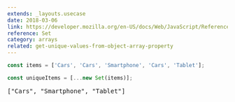 ```yaml
---
extends: _layouts.usecase
date: 2018-03-06
link: https://developer.mozilla.org/en-US/docs/Web/JavaScript/Reference/Global_Objects/Set
reference: Set
category: arrays
related: get-unique-values-from-object-array-property
---
```


```javascript
const items = ['Cars', 'Cars', 'Smartphone', 'Cars', 'Tablet'];

const uniqueItems = [...new Set(items)];
```

<pre class="output">["Cars", "Smartphone", "Tablet"]</pre>

